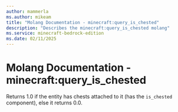 ```yaml
---
author: mammerla
ms.author: mikeam
title: "Molang Documentation - minecraft:query_is_chested"
description: "Describes the minecraft:query_is_chested molang"
ms.service: minecraft-bedrock-edition
ms.date: 02/11/2025 
---
```


# Molang Documentation - minecraft:query_is_chested

Returns 1.0 if the entity has chests attached to it (has the `is_chested` component), else it returns 0.0.

